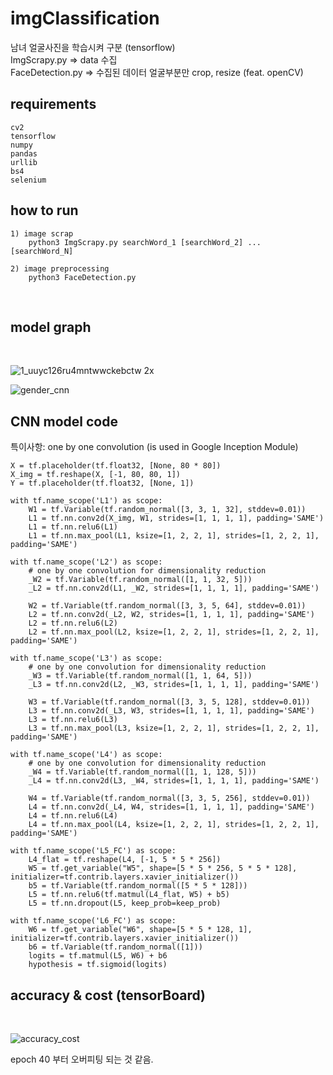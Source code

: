 
# imgClassification
남녀 얼굴사진을 학습시켜 구분 (tensorflow)  
ImgScrapy.py => data 수집  
FaceDetection.py => 수집된 데이터 얼굴부분만 crop, resize (feat. openCV)  

## requirements
    cv2
    tensorflow
    numpy
    pandas
    urllib
    bs4
    selenium
    
## how to run
    1) image scrap
        python3 ImgScrapy.py searchWord_1 [searchWord_2] ... [searchWord_N]
        
    2) image preprocessing
        python3 FaceDetection.py
<br>

## model graph
<br>

![1_uuyc126ru4mntwwckebctw 2x](https://user-images.githubusercontent.com/35649392/43726611-9839f3ae-99da-11e8-8d91-49774e1878ea.png)

![gender_cnn](https://user-images.githubusercontent.com/35649392/43726804-15f8bb86-99db-11e8-990e-5fccadd3cdce.png)


## CNN model code
특이사항: one by one convolution (is used in Google Inception Module)

    X = tf.placeholder(tf.float32, [None, 80 * 80])
    X_img = tf.reshape(X, [-1, 80, 80, 1])
    Y = tf.placeholder(tf.float32, [None, 1])

    with tf.name_scope('L1') as scope:
        W1 = tf.Variable(tf.random_normal([3, 3, 1, 32], stddev=0.01))
        L1 = tf.nn.conv2d(X_img, W1, strides=[1, 1, 1, 1], padding='SAME')
        L1 = tf.nn.relu6(L1)
        L1 = tf.nn.max_pool(L1, ksize=[1, 2, 2, 1], strides=[1, 2, 2, 1], padding='SAME')

    with tf.name_scope('L2') as scope:
        # one by one convolution for dimensionality reduction
        _W2 = tf.Variable(tf.random_normal([1, 1, 32, 5]))
        _L2 = tf.nn.conv2d(L1, _W2, strides=[1, 1, 1, 1], padding='SAME')

        W2 = tf.Variable(tf.random_normal([3, 3, 5, 64], stddev=0.01))
        L2 = tf.nn.conv2d(_L2, W2, strides=[1, 1, 1, 1], padding='SAME')
        L2 = tf.nn.relu6(L2)
        L2 = tf.nn.max_pool(L2, ksize=[1, 2, 2, 1], strides=[1, 2, 2, 1], padding='SAME')

    with tf.name_scope('L3') as scope:
        # one by one convolution for dimensionality reduction
        _W3 = tf.Variable(tf.random_normal([1, 1, 64, 5]))
        _L3 = tf.nn.conv2d(L2, _W3, strides=[1, 1, 1, 1], padding='SAME')

        W3 = tf.Variable(tf.random_normal([3, 3, 5, 128], stddev=0.01))
        L3 = tf.nn.conv2d(_L3, W3, strides=[1, 1, 1, 1], padding='SAME')
        L3 = tf.nn.relu6(L3)
        L3 = tf.nn.max_pool(L3, ksize=[1, 2, 2, 1], strides=[1, 2, 2, 1], padding='SAME')

    with tf.name_scope('L4') as scope:
        # one by one convolution for dimensionality reduction
        _W4 = tf.Variable(tf.random_normal([1, 1, 128, 5]))
        _L4 = tf.nn.conv2d(L3, _W4, strides=[1, 1, 1, 1], padding='SAME')

        W4 = tf.Variable(tf.random_normal([3, 3, 5, 256], stddev=0.01))
        L4 = tf.nn.conv2d(_L4, W4, strides=[1, 1, 1, 1], padding='SAME')
        L4 = tf.nn.relu6(L4)
        L4 = tf.nn.max_pool(L4, ksize=[1, 2, 2, 1], strides=[1, 2, 2, 1], padding='SAME')

    with tf.name_scope('L5_FC') as scope:
        L4_flat = tf.reshape(L4, [-1, 5 * 5 * 256])
        W5 = tf.get_variable("W5", shape=[5 * 5 * 256, 5 * 5 * 128], initializer=tf.contrib.layers.xavier_initializer())
        b5 = tf.Variable(tf.random_normal([5 * 5 * 128]))
        L5 = tf.nn.relu6(tf.matmul(L4_flat, W5) + b5)
        L5 = tf.nn.dropout(L5, keep_prob=keep_prob)

    with tf.name_scope('L6_FC') as scope:
        W6 = tf.get_variable("W6", shape=[5 * 5 * 128, 1], initializer=tf.contrib.layers.xavier_initializer())
        b6 = tf.Variable(tf.random_normal([1]))
        logits = tf.matmul(L5, W6) + b6
        hypothesis = tf.sigmoid(logits)

## accuracy & cost (tensorBoard)
<br>

![accuracy_cost](https://user-images.githubusercontent.com/35649392/43726947-94badb5c-99db-11e8-8ba1-b43bd7ba3e91.png)

epoch 40 부터 오버피팅 되는 것 같음.

